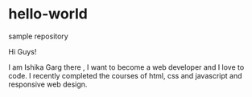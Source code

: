 # hello-world
sample repository

Hi Guys!

I am Ishika Garg there , 
I want to become a web developer and I love to code.
I recently completed the courses of html, css and javascript and responsive web design.
